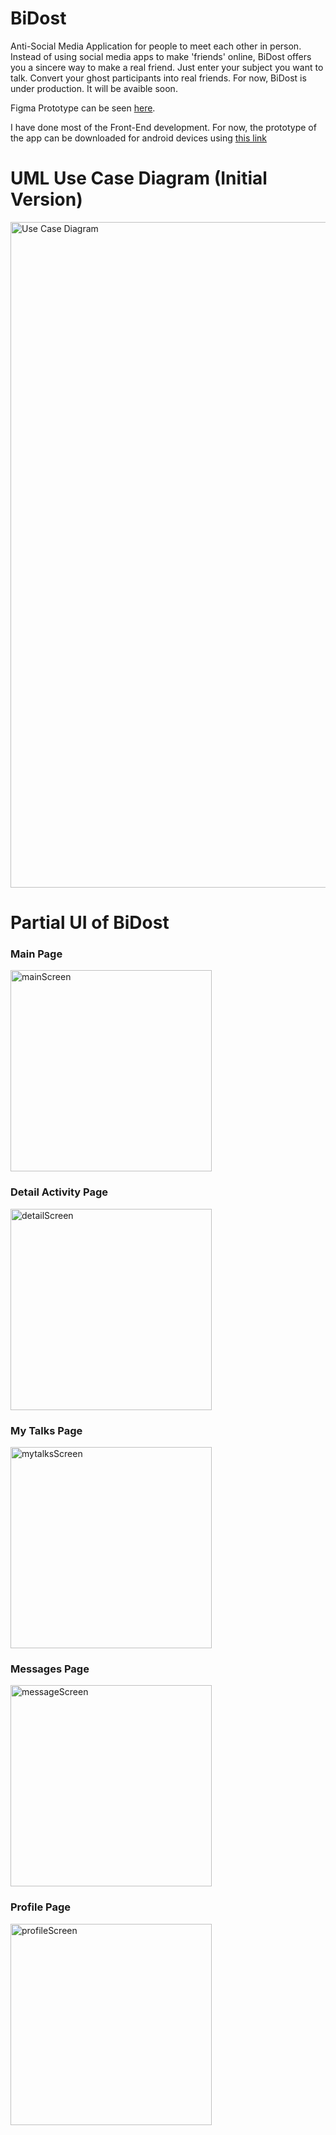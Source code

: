 # BiDost
Anti-Social Media Application for people to meet each other in person. Instead of using social media apps to make 'friends' online, BiDost offers you a sincere way to make a real friend. Just enter your subject you want to talk. Convert your ghost participants into real friends. For now, BiDost is under production. It will be avaible soon.

Figma Prototype can be seen [here](https://www.figma.com/proto/cNnGjPQeLhEcQXPH6QziHG/BiDost?page-id=0%3A1&node-id=1%3A2&viewport=222%2C170%2C0.21&scaling=scale-down&starting-point-node-id=16%3A11490).

I have done most of the Front-End development. For now, the prototype of the app can be downloaded for android devices using [this link](https://expo.dev/artifacts/eas/4BUYhWiEtHf7L5NqKxh12o.aab)

# UML Use Case Diagram (Initial Version)
<img width="1065" alt="Use Case Diagram" src="https://user-images.githubusercontent.com/75805905/224846501-a5e4e0c3-c8a5-4f20-b7df-b9a955aa848f.png">

# Partial UI of BiDost
### Main Page
<img width="322" alt="mainScreen" src="https://user-images.githubusercontent.com/75805905/224849434-f5280e5e-269f-4eaf-af4a-602601e97ae7.png">

### Detail Activity Page
<img width="322" alt="detailScreen" src="https://user-images.githubusercontent.com/75805905/224849468-38dd41a3-969d-406c-b8d5-163b36d7bb08.png">

### My Talks Page
<img width="322" alt="mytalksScreen" src="https://user-images.githubusercontent.com/75805905/224850406-504ef797-614f-4e2d-9258-143ca414bfbd.png">

### Messages Page
<img width="322" alt="messageScreen" src="https://user-images.githubusercontent.com/75805905/224850438-f3ad7729-9ffa-498b-a949-a0f4c7167c06.png">

### Profile Page
<img width="322" alt="profileScreen" src="https://user-images.githubusercontent.com/75805905/224850470-d3e84aa1-a5c0-4522-82b8-09da0cdc56c2.png">
